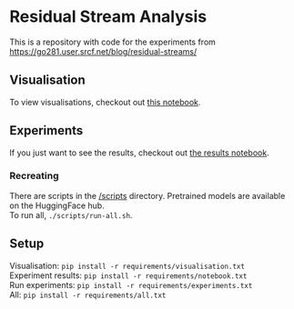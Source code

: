 # Residual Stream Analysis
This is a repository with code for the experiments from https://go281.user.srcf.net/blog/residual-streams/
## Visualisation
To view visualisations, checkout out [this notebook](visualisation/notebook.ipynb). 
## Experiments
If you just want to see the results, checkout out [the results notebook](notebook.ipynb).  
### Recreating
There are scripts in the [/scripts](/scripts/) directory. Pretrained models are available on the HuggingFace hub.  
To run all, ```./scripts/run-all.sh```.
## Setup
Visualisation: `pip install -r requirements/visualisation.txt`  
Experiment results: `pip install -r requirements/notebook.txt`  
Run experiments: `pip install -r requirements/experiments.txt`  
All: `pip install -r requirements/all.txt`
